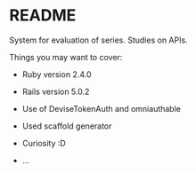 # README

System for evaluation of series. Studies on APIs.

Things you may want to cover:

* Ruby version 2.4.0

* Rails version 5.0.2

* Use of DeviseTokenAuth and omniauthable

* Used scaffold generator

* Curiosity :D

* ...
